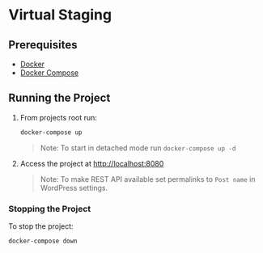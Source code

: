 # Virtual Staging

## Prerequisites

- [Docker](https://www.docker.com/)
- [Docker Compose](https://docs.docker.com/compose/)

## Running the Project

1. From projects root run:

    ```bash
    docker-compose up
    ```

    > Note: To start in detached mode run `docker-compose up -d`

2. Access the project at [http://localhost:8080](http://localhost:8080)

    > Note: To make REST API available set permalinks to `Post name` in WordPress settings.

### Stopping the Project

To stop the project:

```bash
docker-compose down
```
